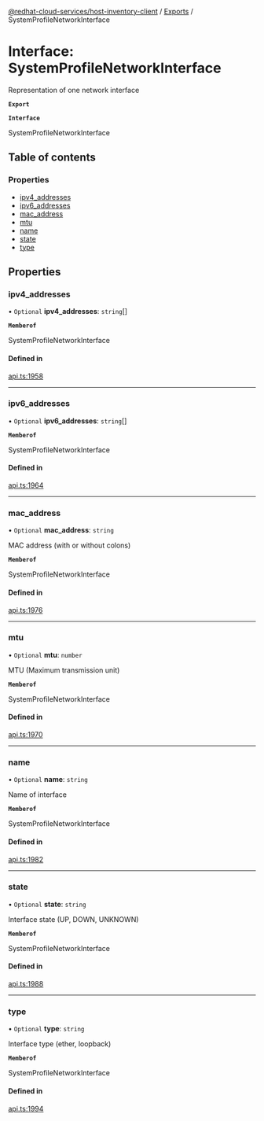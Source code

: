 [@redhat-cloud-services/host-inventory-client](../README.md) / [Exports](../modules.md) / SystemProfileNetworkInterface

# Interface: SystemProfileNetworkInterface

Representation of one network interface

**`Export`**

**`Interface`**

SystemProfileNetworkInterface

## Table of contents

### Properties

- [ipv4\_addresses](SystemProfileNetworkInterface.md#ipv4_addresses)
- [ipv6\_addresses](SystemProfileNetworkInterface.md#ipv6_addresses)
- [mac\_address](SystemProfileNetworkInterface.md#mac_address)
- [mtu](SystemProfileNetworkInterface.md#mtu)
- [name](SystemProfileNetworkInterface.md#name)
- [state](SystemProfileNetworkInterface.md#state)
- [type](SystemProfileNetworkInterface.md#type)

## Properties

### ipv4\_addresses

• `Optional` **ipv4\_addresses**: `string`[]

**`Memberof`**

SystemProfileNetworkInterface

#### Defined in

[api.ts:1958](https://github.com/RedHatInsights/javascript-clients/blob/master/packages/host-inventory/api.ts#L1958)

___

### ipv6\_addresses

• `Optional` **ipv6\_addresses**: `string`[]

**`Memberof`**

SystemProfileNetworkInterface

#### Defined in

[api.ts:1964](https://github.com/RedHatInsights/javascript-clients/blob/master/packages/host-inventory/api.ts#L1964)

___

### mac\_address

• `Optional` **mac\_address**: `string`

MAC address (with or without colons)

**`Memberof`**

SystemProfileNetworkInterface

#### Defined in

[api.ts:1976](https://github.com/RedHatInsights/javascript-clients/blob/master/packages/host-inventory/api.ts#L1976)

___

### mtu

• `Optional` **mtu**: `number`

MTU (Maximum transmission unit)

**`Memberof`**

SystemProfileNetworkInterface

#### Defined in

[api.ts:1970](https://github.com/RedHatInsights/javascript-clients/blob/master/packages/host-inventory/api.ts#L1970)

___

### name

• `Optional` **name**: `string`

Name of interface

**`Memberof`**

SystemProfileNetworkInterface

#### Defined in

[api.ts:1982](https://github.com/RedHatInsights/javascript-clients/blob/master/packages/host-inventory/api.ts#L1982)

___

### state

• `Optional` **state**: `string`

Interface state (UP, DOWN, UNKNOWN)

**`Memberof`**

SystemProfileNetworkInterface

#### Defined in

[api.ts:1988](https://github.com/RedHatInsights/javascript-clients/blob/master/packages/host-inventory/api.ts#L1988)

___

### type

• `Optional` **type**: `string`

Interface type (ether, loopback)

**`Memberof`**

SystemProfileNetworkInterface

#### Defined in

[api.ts:1994](https://github.com/RedHatInsights/javascript-clients/blob/master/packages/host-inventory/api.ts#L1994)
